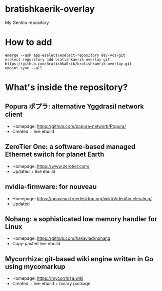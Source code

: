 # bratishkaerik-overlay

My Gentoo repository

# How to add

```
emerge --ask app-eselect/eselect-repository dev-vcs/git
eselect repository add bratishkaerik-overlay git https://github.com/BratishkaErik/bratishkaerik-overlay.git
emaint sync --all
```

# What's inside the repository?
## Popura ポプラ: alternative Yggdrasil network client
* Homepage: https://github.com/popura-network/Popura/
* Created + live ebuild
## ZeroTier One: a software-based managed Ethernet switch for planet Earth
* Homepage: https://www.zerotier.com/
* Updated + live ebuild
## nvidia-firmware: for nouveau
* Homepage: https://nouveau.freedesktop.org/wiki/VideoAcceleration/
* Updated
## Nohang: a sophisticated low memory handler for Linux
* Homepage: https://github.com/hakavlad/nohang
* Copy-pasted live ebuild
## Mycorrhiza: git-based wiki engine written in Go using mycomarkup
* Homepage: https://mycorrhiza.wiki
* Created + live ebuild + binary package
